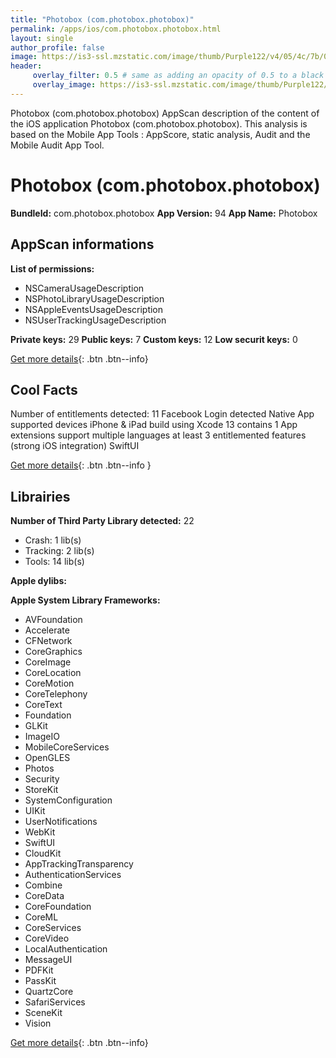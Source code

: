```yaml
---
title: "Photobox (com.photobox.photobox)"
permalink: /apps/ios/com.photobox.photobox.html
layout: single
author_profile: false
image: https://is3-ssl.mzstatic.com/image/thumb/Purple122/v4/05/4c/7b/054c7b5b-8369-8d8f-705f-6f62fd217933/AppIconPhotobox-0-0-1x_U007emarketing-0-10-0-sRGB-85-220.png/512x512bb.jpg
header: 
     overlay_filter: 0.5 # same as adding an opacity of 0.5 to a black background
     overlay_image: https://is3-ssl.mzstatic.com/image/thumb/Purple122/v4/05/4c/7b/054c7b5b-8369-8d8f-705f-6f62fd217933/AppIconPhotobox-0-0-1x_U007emarketing-0-10-0-sRGB-85-220.png/512x512bb.jpg
---
```

Photobox (com.photobox.photobox) AppScan description of the content of the iOS application Photobox (com.photobox.photobox). This analysis is based on the Mobile App Tools : AppScore, static analysis, Audit and the Mobile Audit App Tool.

# Photobox (com.photobox.photobox)

**BundleId:** com.photobox.photobox
**App Version:** 94
**App Name:** Photobox


## AppScan informations 

**List of permissions:** 
- NSCameraUsageDescription
- NSPhotoLibraryUsageDescription
- NSAppleEventsUsageDescription
- NSUserTrackingUsageDescription
  
  
**Private keys:** 29
**Public keys:** 7
**Custom keys:** 12
**Low securit keys:** 0
  
[Get more details](/pricing.html){: .btn .btn--info}

## Cool Facts

Number of entitlements detected: 11
Facebook Login detected
Native App
supported devices iPhone & iPad
build using Xcode 13
contains 1 App extensions
support multiple languages
at least 3 entitlemented features (strong iOS integration)
SwiftUI
  
[Get more details](/pricing.html){: .btn .btn--info }

## Librairies 
**Number of Third Party Library detected:** 22
- Crash: 1 lib(s)
- Tracking: 2 lib(s)
- Tools: 14 lib(s)


**Apple dylibs:**


**Apple System Library Frameworks:**
- AVFoundation
- Accelerate
- CFNetwork
- CoreGraphics
- CoreImage
- CoreLocation
- CoreMotion
- CoreTelephony
- CoreText
- Foundation
- GLKit
- ImageIO
- MobileCoreServices
- OpenGLES
- Photos
- Security
- StoreKit
- SystemConfiguration
- UIKit
- UserNotifications
- WebKit
- SwiftUI
- CloudKit
- AppTrackingTransparency
- AuthenticationServices
- Combine
- CoreData
- CoreFoundation
- CoreML
- CoreServices
- CoreVideo
- LocalAuthentication
- MessageUI
- PDFKit
- PassKit
- QuartzCore
- SafariServices
- SceneKit
- Vision


  
[Get more details](/pricing.html){: .btn .btn--info}


